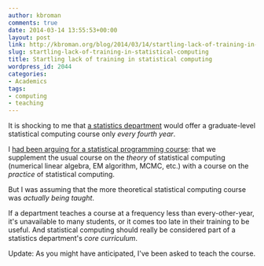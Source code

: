 ```yaml
---
author: kbroman
comments: true
date: 2014-03-14 13:55:53+00:00
layout: post
link: http://kbroman.org/blog/2014/03/14/startling-lack-of-training-in-statistical-computing/
slug: startling-lack-of-training-in-statistical-computing
title: Startling lack of training in statistical computing
wordpress_id: 2044
categories:
- Academics
tags:
- computing
- teaching
---
```


It is shocking to me that [a statistics department](http://www.stat.wisc.edu) would offer a graduate-level statistical computing course only _every fourth year_.

I [had been arguing for a statistical programming course](http://kbroman.org/blog/2012/05/25/a-course-in-statistical-programming/): that we supplement the usual course on the _theory_ of statistical computing (numerical linear algebra, EM algorithm, MCMC, etc.) with a course on the _practice_ of statistical computing.

But I was assuming that the more theoretical statistical computing course was _actually being taught_.

If a department teaches a course at a frequency less than every-other-year, it's unavailable to many students, or it comes too late in their training to be useful. And statistical computing should really be considered part of a statistics department's _core curriculum_.

Update: As you might have anticipated, I've been asked to teach the course.

